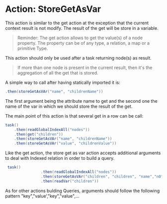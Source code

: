 # Action: StoreGetAsVar

This action is similar to the get action at the exception that the current context result is not modify. The result of the get will be store in a variable.

>Reminder:
The get action allows to get the value(s) of a node property. The property can be of any type, a relation, a map or a primitive Type.

This action should only be used after a task returning node(s) as result.
>If more than one node is present in the current result, then it's the aggregation of all the get that is stored.

A simple way to call after having statically imported it is:

``` java
.then(storeGetAsVAr("name", "childrenName"))
```
The first argument being the attribute name to get and the second one the name of the var in which we should store the result of the get.

The main point of this action is that several get in a row can be call:
``` java
task()
    .then(readGlobalIndexAll("nodes"))
    .then(get("children"))
    .then(storeGetAsVAr("name", "childrenName"))
    .then(storeGetAsVAr("value", "childrenValue"))
```


Like the get action, the store get as var action accepts additional arguments to deal with Indexed relation in order to build a query.

``` java
 task()
                .then(readGlobalIndexAll("nodes"))
                .then(storeGetAsVAr("children", "children", "name","n0"))
                .then(readVar("children"))
```

As for other actions bulding Queries, arguments should follow the following pattern "key","value',"key","value",...


